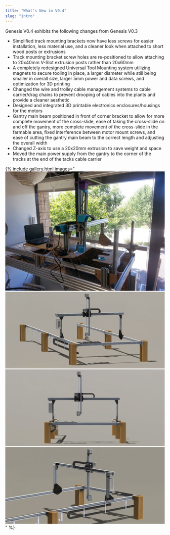 ```yaml
---
title: "What's New in V0.4"
slug: "intro"
---
```


Genesis V0.4 exhibits the following changes from Genesis V0.3

  * Simplified track mounting brackets now have less screws for easier installation, less material use, and a cleaner look when attached to short wood posts or extrusions
  * Track mounting bracket screw holes are re-positioned to allow attaching to 20x40mm V-Slot extrusion posts rather than 20x60mm
  * A completely redesigned Universal Tool Mounting system utilizing magnets to secure tooling in place, a larger diameter while still being smaller in overall size, larger 5mm power and data screws, and optimization for 3D printing
  * Changed the wire and trolley cable management systems to cable carrier/drag chains to prevent drooping of cables into the plants and provide a cleaner aesthetic
  * Designed and integrated 3D printable electronics enclosures/housings for the motors
  * Gantry main beam positioned in front of corner bracket to allow for more complete movement of the cross-slide, ease of taking the cross-slide on and off the gantry, more complete movement of the cross-slide in the farmable area, fixed interference between motor mount screws, and ease of cutting the gantry main beam to the correct length and adjusting the overall width
  * Changed Z-axis to use a 20x20mm extrusion to save weight and space
  * Moved the main power supply from the gantry to the corner of the tracks at the end of the tacks cable carrier

{% include gallery.html images="
![Genesis_V4.jpg](_images/Genesis_V4.jpg)
![Genesis_V4_1-1.jpg](_images/1.jpg)
![Genesis_V4_3.jpg](_images/Genesis_V4_3.jpg)
![Genesis_V4_2.jpg](_images/Genesis_V4_2.jpg)
" %}

